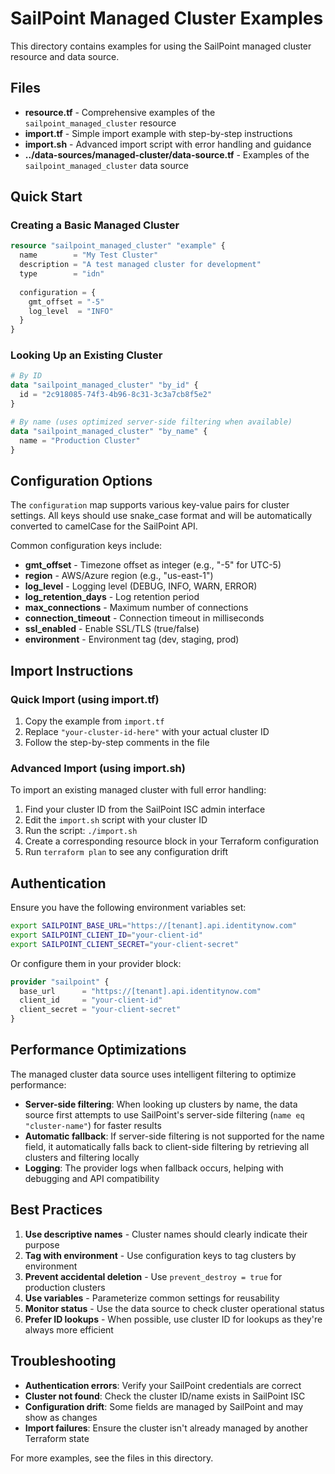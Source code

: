 # SailPoint Managed Cluster Examples

This directory contains examples for using the SailPoint managed cluster resource and data source.

## Files

- **resource.tf** - Comprehensive examples of the `sailpoint_managed_cluster` resource
- **import.tf** - Simple import example with step-by-step instructions
- **import.sh** - Advanced import script with error handling and guidance
- **../data-sources/managed-cluster/data-source.tf** - Examples of the `sailpoint_managed_cluster` data source

## Quick Start

### Creating a Basic Managed Cluster

```terraform
resource "sailpoint_managed_cluster" "example" {
  name        = "My Test Cluster"
  description = "A test managed cluster for development"
  type        = "idn"
  
  configuration = {
    gmt_offset = "-5"
    log_level  = "INFO"
  }
}
```

### Looking Up an Existing Cluster

```terraform
# By ID
data "sailpoint_managed_cluster" "by_id" {
  id = "2c918085-74f3-4b96-8c31-3c3a7cb8f5e2"
}

# By name (uses optimized server-side filtering when available)
data "sailpoint_managed_cluster" "by_name" {
  name = "Production Cluster"
}
```

## Configuration Options

The `configuration` map supports various key-value pairs for cluster settings. All keys should use snake_case format and will be automatically converted to camelCase for the SailPoint API.

Common configuration keys include:

- **gmt_offset** - Timezone offset as integer (e.g., "-5" for UTC-5)
- **region** - AWS/Azure region (e.g., "us-east-1")
- **log_level** - Logging level (DEBUG, INFO, WARN, ERROR)
- **log_retention_days** - Log retention period
- **max_connections** - Maximum number of connections
- **connection_timeout** - Connection timeout in milliseconds
- **ssl_enabled** - Enable SSL/TLS (true/false)
- **environment** - Environment tag (dev, staging, prod)

## Import Instructions

### Quick Import (using import.tf)

1. Copy the example from `import.tf`
2. Replace `"your-cluster-id-here"` with your actual cluster ID
3. Follow the step-by-step comments in the file

### Advanced Import (using import.sh)

To import an existing managed cluster with full error handling:

1. Find your cluster ID from the SailPoint ISC admin interface
2. Edit the `import.sh` script with your cluster ID
3. Run the script: `./import.sh`
4. Create a corresponding resource block in your Terraform configuration
5. Run `terraform plan` to see any configuration drift

## Authentication

Ensure you have the following environment variables set:

```bash
export SAILPOINT_BASE_URL="https://[tenant].api.identitynow.com"
export SAILPOINT_CLIENT_ID="your-client-id"
export SAILPOINT_CLIENT_SECRET="your-client-secret"
```

Or configure them in your provider block:

```terraform
provider "sailpoint" {
  base_url      = "https://[tenant].api.identitynow.com"
  client_id     = "your-client-id"  
  client_secret = "your-client-secret"
}
```

## Performance Optimizations

The managed cluster data source uses intelligent filtering to optimize performance:

- **Server-side filtering**: When looking up clusters by name, the data source first attempts to use SailPoint's server-side filtering (`name eq "cluster-name"`) for faster results
- **Automatic fallback**: If server-side filtering is not supported for the name field, it automatically falls back to client-side filtering by retrieving all clusters and filtering locally
- **Logging**: The provider logs when fallback occurs, helping with debugging and API compatibility

## Best Practices

1. **Use descriptive names** - Cluster names should clearly indicate their purpose
2. **Tag with environment** - Use configuration keys to tag clusters by environment
3. **Prevent accidental deletion** - Use `prevent_destroy = true` for production clusters
4. **Use variables** - Parameterize common settings for reusability
5. **Monitor status** - Use the data source to check cluster operational status
6. **Prefer ID lookups** - When possible, use cluster ID for lookups as they're always more efficient

## Troubleshooting

- **Authentication errors**: Verify your SailPoint credentials are correct
- **Cluster not found**: Check the cluster ID/name exists in SailPoint ISC
- **Configuration drift**: Some fields are managed by SailPoint and may show as changes
- **Import failures**: Ensure the cluster isn't already managed by another Terraform state

For more examples, see the files in this directory.